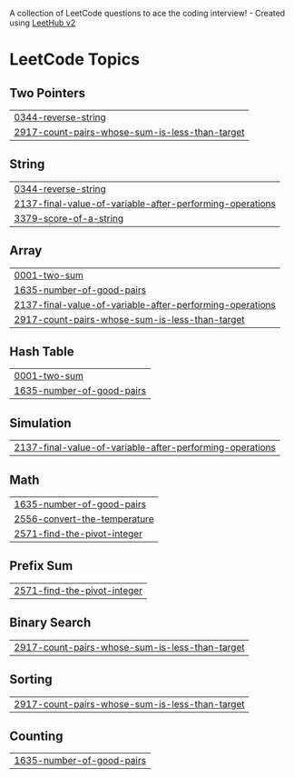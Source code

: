 A collection of LeetCode questions to ace the coding interview! - Created using [LeetHub v2](https://github.com/arunbhardwaj/LeetHub-2.0)
<!---LeetCode Topics Start-->
# LeetCode Topics
## Two Pointers
|  |
| ------- |
| [0344-reverse-string](https://github.com/quocvietpham185/LeetCode-Solutions/tree/master/0344-reverse-string) |
| [2917-count-pairs-whose-sum-is-less-than-target](https://github.com/quocvietpham185/LeetCode-Solutions/tree/master/2917-count-pairs-whose-sum-is-less-than-target) |
## String
|  |
| ------- |
| [0344-reverse-string](https://github.com/quocvietpham185/LeetCode-Solutions/tree/master/0344-reverse-string) |
| [2137-final-value-of-variable-after-performing-operations](https://github.com/quocvietpham185/LeetCode-Solutions/tree/master/2137-final-value-of-variable-after-performing-operations) |
| [3379-score-of-a-string](https://github.com/quocvietpham185/LeetCode-Solutions/tree/master/3379-score-of-a-string) |
## Array
|  |
| ------- |
| [0001-two-sum](https://github.com/quocvietpham185/LeetCode-Solutions/tree/master/0001-two-sum) |
| [1635-number-of-good-pairs](https://github.com/quocvietpham185/LeetCode-Solutions/tree/master/1635-number-of-good-pairs) |
| [2137-final-value-of-variable-after-performing-operations](https://github.com/quocvietpham185/LeetCode-Solutions/tree/master/2137-final-value-of-variable-after-performing-operations) |
| [2917-count-pairs-whose-sum-is-less-than-target](https://github.com/quocvietpham185/LeetCode-Solutions/tree/master/2917-count-pairs-whose-sum-is-less-than-target) |
## Hash Table
|  |
| ------- |
| [0001-two-sum](https://github.com/quocvietpham185/LeetCode-Solutions/tree/master/0001-two-sum) |
| [1635-number-of-good-pairs](https://github.com/quocvietpham185/LeetCode-Solutions/tree/master/1635-number-of-good-pairs) |
## Simulation
|  |
| ------- |
| [2137-final-value-of-variable-after-performing-operations](https://github.com/quocvietpham185/LeetCode-Solutions/tree/master/2137-final-value-of-variable-after-performing-operations) |
## Math
|  |
| ------- |
| [1635-number-of-good-pairs](https://github.com/quocvietpham185/LeetCode-Solutions/tree/master/1635-number-of-good-pairs) |
| [2556-convert-the-temperature](https://github.com/quocvietpham185/LeetCode-Solutions/tree/master/2556-convert-the-temperature) |
| [2571-find-the-pivot-integer](https://github.com/quocvietpham185/LeetCode-Solutions/tree/master/2571-find-the-pivot-integer) |
## Prefix Sum
|  |
| ------- |
| [2571-find-the-pivot-integer](https://github.com/quocvietpham185/LeetCode-Solutions/tree/master/2571-find-the-pivot-integer) |
## Binary Search
|  |
| ------- |
| [2917-count-pairs-whose-sum-is-less-than-target](https://github.com/quocvietpham185/LeetCode-Solutions/tree/master/2917-count-pairs-whose-sum-is-less-than-target) |
## Sorting
|  |
| ------- |
| [2917-count-pairs-whose-sum-is-less-than-target](https://github.com/quocvietpham185/LeetCode-Solutions/tree/master/2917-count-pairs-whose-sum-is-less-than-target) |
## Counting
|  |
| ------- |
| [1635-number-of-good-pairs](https://github.com/quocvietpham185/LeetCode-Solutions/tree/master/1635-number-of-good-pairs) |
<!---LeetCode Topics End-->